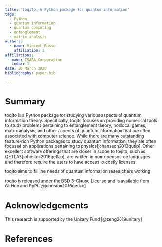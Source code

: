 ```yaml
---
title: 'toqito: A Python package for quantum information'
tags:
  - Python
  - quantum information
  - quantum computing
  - entanglement
  - matrix analysis
authors:
  - name: Vincent Russo
    affiliation: 1 
affiliations:
 - name: ISARA Corporation
   index: 1
date: 20 March 2020
bibliography: paper.bib

---
```


# Summary

toqito is a Python package for studying various aspects of quantum information
theory. Specifically, toqito focuses on providing numerical tools to study
problems pertaining to entanglement theory, nonlocal games, matrix analysis,
and other aspects of quantum information that are often associated with
computer science. While there are many outstanding feature-rich Python packages
to study quantum information, they are often focused on applications pertaining
to physics[johansson2013qutip]. Other excellent software offerings that are closer in scope to
toqito, such as QETLAB[johnston2016qetlab], are written in non-opensource languages and therefore
require the users to have access to costly licenses.

toqito aims to fill the needs of quantum information researchers working 

toqito is released under the BSD 3-Clause License and is available from GitHub and PyPI.[@johnston2016qetlab]

# Acknowledgements
This research is supported by the Unitary Fund [@zeng2019unitary]

# References

